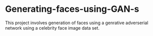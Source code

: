 # Generating-faces-using-GAN-s
This project involves generation of faces using a genrative adverserial network using a celebrity face image data set.

